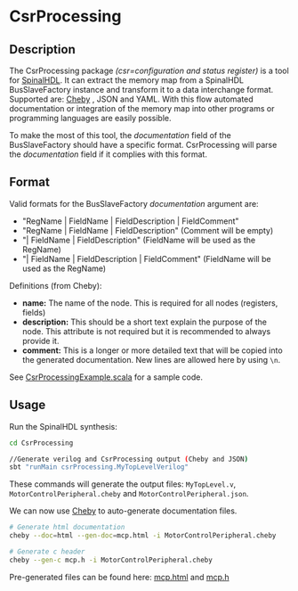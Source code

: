 # CsrProcessing


## Description

The CsrProcessing package *(csr=configuration and status register)* is a tool for [SpinalHDL](https://github.com/SpinalHDL/SpinalHDL). It can extract the memory map from a SpinalHDL BusSlaveFactory instance and transform it to a data interchange format. Supported are: [Cheby](https://gitlab.cern.ch/cohtdrivers/cheby) , JSON and YAML. With this flow automated documentation or integration of the memory map into other programs or programming languages are easily possible.

To make the most of this tool, the *documentation* field of the BusSlaveFactory should have a specific format. CsrProcessing will parse the *documentation* field if it complies with this format.

## Format

Valid formats for the BusSlaveFactory *documentation* argument are:
- "RegName | FieldName | FieldDescription | FieldComment"
- "RegName | FieldName | FieldDescription"        (Comment will be empty)
- "| FieldName | FieldDescription"                (FieldName will be used as the RegName)
- "| FieldName | FieldDescription | FieldComment" (FieldName will be used as the RegName)

Definitions (from Cheby):
 - **name:** The name of the node. This is required for all nodes (registers, fields)
 - **description:** This should be a short text explain the purpose of the node.
    This attribute is not required but it is recommended to always provide it.
 - **comment:** This is a longer or more detailed text that will be copied into the
     generated documentation. New lines are allowed here by using ```\n```.

See [CsrProcessingExample.scala](src/main/scala/csrProcessing/CsrProcessingExample.scala) for a sample code.

## Usage

Run the SpinalHDL synthesis:

```sh
cd CsrProcessing

//Generate verilog and CsrProcessing output (Cheby and JSON)
sbt "runMain csrProcessing.MyTopLevelVerilog"

```

These commands will generate the output files: ```MyTopLevel.v```, ```MotorControlPeripheral.cheby``` and ```MotorControlPeripheral.json```.

We can now use [Cheby](https://gitlab.cern.ch/cohtdrivers/cheby) to auto-generate documentation files.

```sh
# Generate html documentation
cheby --doc=html --gen-doc=mcp.html -i MotorControlPeripheral.cheby

# Generate c header
cheby --gen-c mcp.h -i MotorControlPeripheral.cheby
```

Pre-generated files can be found here: [mcp.html](http://htmlpreview.github.io/?https://github.com/plex1/CsrProcessing/blob/master/mcp.html) and [mcp.h](mcp.h)




